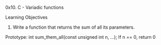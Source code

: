 0x10. C - Variadic functions

Learning Objectives

1. Write a function that returns the sum of all its parameters.

Prototype: int sum_them_all(const unsigned int n, ...);
If n == 0, return 0
